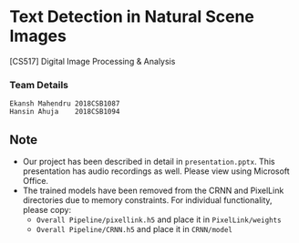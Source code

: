 # Text Detection in Natural Scene Images
[CS517] Digital Image Processing & Analysis

### Team Details
	Ekansh Mahendru	2018CSB1087
	Hansin Ahuja	2018CSB1094
	
## Note
- Our project has been described in detail in `presentation.pptx`. This presentation has audio recordings as well. Please view using Microsoft Office.
- The trained models have been removed from the CRNN and PixelLink directories due to memory constraints. For individual functionality, please copy:
	- `Overall Pipeline/pixellink.h5` and place it in `PixelLink/weights` 
	- `Overall Pipeline/CRNN.h5` and place it in `CRNN/model`
